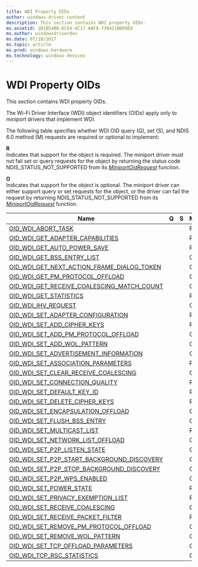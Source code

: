 ```yaml
---
title: WDI Property OIDs
author: windows-driver-content
description: This section contains WDI property OIDs.
ms.assetid: 1B1B54B8-6CE4-4C17-AAF8-7394210B09E8
ms.author: windowsdriverdev 
ms.date: 07/18/2017 
ms.topic: article 
ms.prod: windows-hardware 
ms.technology: windows-devices 
---
```


# WDI Property OIDs


This section contains WDI property OIDs.

The Wi-Fi Driver Interface (WDI) object identifiers (OIDs) apply only to miniport drivers that implement WDI.

The following table specifies whether WDI OID query (Q), set (S), and NDIS 6.0 method (M) requests are required or optional to implement:

<a href="" id="r"></a>**R**  
Indicates that support for the object is required. The miniport driver must not fail set or query requests for the object by returning the status code NDIS\_STATUS\_NOT\_SUPPORTED from its [*MiniportOidRequest*](https://msdn.microsoft.com/library/windows/hardware/ff559416) function.

<a href="" id="o"></a>**O**  
Indicates that support for the object is optional. The miniport driver can either support query or set requests for the object, or the driver can fail the request by returning NDIS\_STATUS\_NOT\_SUPPORTED from its [*MiniportOidRequest*](https://msdn.microsoft.com/library/windows/hardware/ff559416) function.

| Name                                                                                                | Q   | S   | M   |
|-----------------------------------------------------------------------------------------------------|-----|-----|-----|
| [OID\_WDI\_ABORT\_TASK](oid-wdi-abort-task.md)                                                     |     |     | R   |
| [OID\_WDI\_GET\_ADAPTER\_CAPABILITIES](oid-wdi-get-adapter-capabilities.md)                        |     |     | R   |
| [OID\_WDI\_GET\_AUTO\_POWER\_SAVE](oid-wdi-get-auto-power-save.md)                                 |     |     | R   |
| [OID\_WDI\_GET\_BSS\_ENTRY\_LIST](oid-wdi-get-bss-entry-list.md)                                   |     |     | O   |
| [OID\_WDI\_GET\_NEXT\_ACTION\_FRAME\_DIALOG\_TOKEN](oid-wdi-get-next-action-frame-dialog-token.md) |     |     | O   |
| [OID\_WDI\_GET\_PM\_PROTOCOL\_OFFLOAD](oid-wdi-get-pm-protocol-offload.md)                         |     |     | O   |
| [OID\_WDI\_GET\_RECEIVE\_COALESCING\_MATCH\_COUNT](oid-wdi-get-receive-coalescing-match-count.md)  |     |     | O   |
| [OID\_WDI\_GET\_STATISTICS](oid-wdi-get-statistics.md)                                             |     |     | R   |
| [OID\_WDI\_IHV\_REQUEST](oid-wdi-ihv-request.md)                                                   |     |     | O   |
| [OID\_WDI\_SET\_ADAPTER\_CONFIGURATION](oid-wdi-set-adapter-configuration.md)                      |     |     | R   |
| [OID\_WDI\_SET\_ADD\_CIPHER\_KEYS](oid-wdi-set-add-cipher-keys.md)                                 |     |     | R   |
| [OID\_WDI\_SET\_ADD\_PM\_PROTOCOL\_OFFLOAD](oid-wdi-set-add-pm-protocol-offload.md)                |     |     | O   |
| [OID\_WDI\_SET\_ADD\_WOL\_PATTERN](oid-wdi-set-add-wol-pattern.md)                                 |     |     | O   |
| [OID\_WDI\_SET\_ADVERTISEMENT\_INFORMATION](oid-wdi-set-advertisement-information.md)              |     |     | O   |
| [OID\_WDI\_SET\_ASSOCIATION\_PARAMETERS](oid-wdi-set-association-parameters.md)                    |     |     | R   |
| [OID\_WDI\_SET\_CLEAR\_RECEIVE\_COALESCING](oid-wdi-set-clear-receive-coalescing.md)               |     |     | O   |
| [OID\_WDI\_SET\_CONNECTION\_QUALITY](oid-wdi-set-connection-quality.md)                            |     |     | R   |
| [OID\_WDI\_SET\_DEFAULT\_KEY\_ID](oid-wdi-set-default-key-id.md)                                   |     |     | R   |
| [OID\_WDI\_SET\_DELETE\_CIPHER\_KEYS](oid-wdi-set-delete-cipher-keys.md)                           |     |     | R   |
| [OID\_WDI\_SET\_ENCAPSULATION\_OFFLOAD](oid-wdi-set-encapsulation-offload.md)                      |     |     | O   |
| [OID\_WDI\_SET\_FLUSH\_BSS\_ENTRY](oid-wdi-set-flush-bss-entry.md)                                 |     |     | O   |
| [OID\_WDI\_SET\_MULTICAST\_LIST](oid-wdi-set-multicast-list.md)                                    |     |     | R   |
| [OID\_WDI\_SET\_NETWORK\_LIST\_OFFLOAD](oid-wdi-set-network-list-offload.md)                       |     |     | O   |
| [OID\_WDI\_SET\_P2P\_LISTEN\_STATE](oid-wdi-set-p2p-listen-state.md)                               |     |     | O   |
| [OID\_WDI\_SET\_P2P\_START\_BACKGROUND\_DISCOVERY](oid-wdi-set-p2p-start-background-discovery.md)  |     |     | O   |
| [OID\_WDI\_SET\_P2P\_STOP\_BACKGROUND\_DISCOVERY](oid-wdi-set-p2p-stop-background-discovery.md)    |     |     | O   |
| [OID\_WDI\_SET\_P2P\_WPS\_ENABLED](oid-wdi-set-p2p-wps-enabled.md)                                 |     |     | O   |
| [OID\_WDI\_SET\_POWER\_STATE](oid-wdi-set-power-state.md)                                          |     |     | R   |
| [OID\_WDI\_SET\_PRIVACY\_EXEMPTION\_LIST](oid-wdi-set-privacy-exemption-list.md)                   |     |     | R   |
| [OID\_WDI\_SET\_RECEIVE\_COALESCING](oid-wdi-set-receive-coalescing.md)                            |     |     | O   |
| [OID\_WDI\_SET\_RECEIVE\_PACKET\_FILTER](oid-wdi-set-receive-packet-filter.md)                     |     |     | R   |
| [OID\_WDI\_SET\_REMOVE\_PM\_PROTOCOL\_OFFLOAD](oid-wdi-set-remove-pm-protocol-offload.md)          |     |     | O   |
| [OID\_WDI\_SET\_REMOVE\_WOL\_PATTERN](oid-wdi-set-remove-wol-pattern.md)                           |     |     | O   |
| [OID\_WDI\_SET\_TCP\_OFFLOAD\_PARAMETERS](oid-wdi-set-tcp-offload-parameters.md)                   |     |     | O   |
| [OID\_WDI\_TCP\_RSC\_STATISTICS](oid-wdi-tcp-rsc-statistics.md)                                    |     |     | O   |

 

 

 




